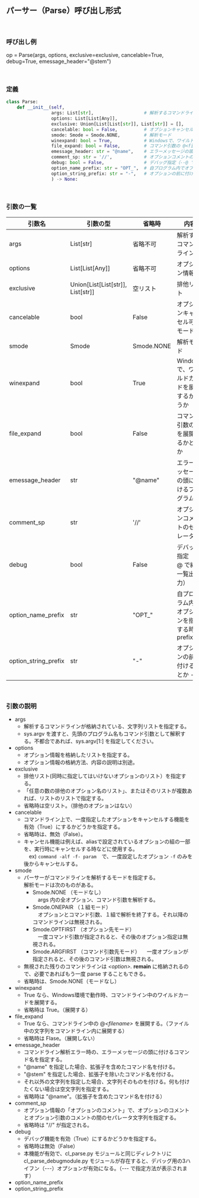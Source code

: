 
## パーサー（Parse）呼び出し形式

<br>

### 呼び出し例
op = Parse(args, options, exclusive=exclusive, cancelable=True, debug=True, emessage_header="@stem")

<br>

### 定義
```py
class Parse:
    def __init__(self,
                 args: List[str],                   # 解析するコマンドライン
                 options: List[List[Any]],
                 exclusive: Union[List[List[str]], List[str]] = [],     # 排他リスト
                 cancelable: bool = False,          # オプションキャンセル可能モード
                 smode: Smode = Smode.NONE,         # 解析モード
                 winexpand: bool = True,            # Windowsで、ワイルドカードを展開するかどうか
                 file_expand: bool = False,         # コマンド引数の @<filename> を展開するかどうか
                 emessage_header: str = "@name",    # エラーメッセージの頭に付けるプログラム名
                 comment_sp: str = '//',            # オプションコメントのセパレータ
                 debug: bool = False,               # デバッグ指定（--@ で結果一覧出力）
                 option_name_prefix: str = "OPT_",  # 自プログラム内でオプションを指定する時のprefix
                 option_string_prefix: str = "-",   # オプションの前に付ける - とか --
                 ) -> None:
```
<br>

### 引数の一覧
引数名     | 引数の型      | 省略時           | 内容
-----------|---------------|------------------|------------------------------
args       |List[str]      |省略不可          |解析するコマンドライン
options    |List[List[Any]]|省略不可          |オプション情報
exclusive  |Union[List[List[str]], List[str]] |空リスト|排他リスト
cancelable |bool           |False             |オプションキャンセル可能モード
smode      |Smode          |Smode.NONE        |解析モード
winexpand  |bool           |True              |Windowsで、ワイルドカードを展開するかどうか
file_expand  |bool         |False             |コマンド引数の @<filename> を展開するかどうか
emessage_header|str        |"@name"           |エラーメッセージの頭に付けるプログラム名
comment_sp |str            |'//'              |オプションコメントのセパレータ
debug      |bool           |False             |デバッグ指定（--@ で結果一覧出力）
option_name_prefix  |str   |"OPT_"            |自プログラム内でオプションを指定する時のprefix
option_string_prefix|str   |"-"               |オプションの前に付ける - とか --

<br>

### 引数の説明

   - args
      * 解析するコマンドラインが格納されている、文字列リストを指定する。
      * sys.argv を渡すと、先頭のプログラム名もコマンド引数として解釈する。不都合であれば、sys.argv[1:] を指定してください。
   - options
      * オプション情報を格納したリストを指定する。
      * オプション情報の格納方法、内容の説明は別途。
   - exclusive
      * 排他リスト(同時に指定してはいけないオプションのリスト）を指定する。
      * 「任意の数の排他のオプション名のリスト」、またはそのリストが複数あれば、リストのリストで指定する。
      * 省略時は空リスト。（排他のオプションはない）
   - cancelable
      * コマンドライン上で、一度指定したオプションをキャンセルする機能を有効（True）にするかどうかを指定する。
      * 省略時は、無効（False）。
      * キャンセル機能は例えば、aliasで設定されているオプションの組の一部を、実行時にキャンセルする時などに使用する。  
      　ex) ```command -alf -f- param```　で、一度設定したオプション ```-f``` のみを後からキャンセルする。
   - smode
      * パーサーがコマンドラインを解析するモードを指定する。  
      解析モードは次のものがある。
         - Smode.NONE （モードなし）  
         　args 内の全オプション、コマンド引数を解析する。
         - Smode.ONEPAIR （１組モード）  
         　オプションとコマンド引数、１組で解析を終了する。それ以降のコマンドラインは無視される。
         - Smode.OPTFIRST （オプション先モード）  
         　一度コマンド引数が指定されると、その後のオプション指定は無視される。
         - Smode.ARGFIRST （コマンド引数先モード）
         　一度オプションが指定されると、その後のコマンド引数は無視される。
      * 無視された残りのコマンドラインは *\<option\>.* **remain** に格納されるので、必要であればもう一度 parse することもできる。
      * 省略時は、Smode.NONE（モードなし） 
   - winexpand
      * True なら、Windows環境で動作時、コマンドライン中のワイルドカードを展開する。
      * 省略時は True。（展開する）
   - file_expand
      * True なら、コマンドライン中の @*\<filename\>* を展開する。（ファイル中の文字列をコマンドライン内に展開する）
      * 省略時は Flase。（展開しない）
   - emessage_header
      * コマンドライン解析エラー時の、エラーメッセージの頭に付けるコマンド名を指定する。
      * "@name" を指定した場合、拡張子を含めたコマンド名を付ける。
      * "@stem" を指定した場合、拡張子を除いたコマンド名を付ける。
      * それ以外の文字列を指定した場合、文字列そのものを付ける。何も付けたくない場合は空文字列を指定する。
      * 省略時は "@name"。（拡張子を含めたコマンド名を付ける）
   - comment_sp
      * オプション情報の「オプションのコメント」で、オプションのコメントとオプション引数のコメントの間のセパレータ文字列を指定する。
      * 省略時は "//" が指定される。
   - debug
      * デバッグ機能を有効（True）にするかどうかを指定する。
      * 省略時は無効（False）
      * 本機能が有効で、cl_parse.py モジュールと同じディレクトリに cl_parse_debugmodule.py モジュールが存在すると、デバッグ用の3ハイフン（---）オプションが有効になる。（--- で指定方法が表示されます）
   - option_name_prefix
   - option_string_prefix